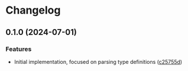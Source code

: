 # Changelog

## 0.1.0 (2024-07-01)


### Features

* Initial implementation, focused on parsing type definitions ([c25755d](https://github.com/armsnyder/typescript-ast-go/commit/c25755d52bdaa97098edeba1682738246079643c))
